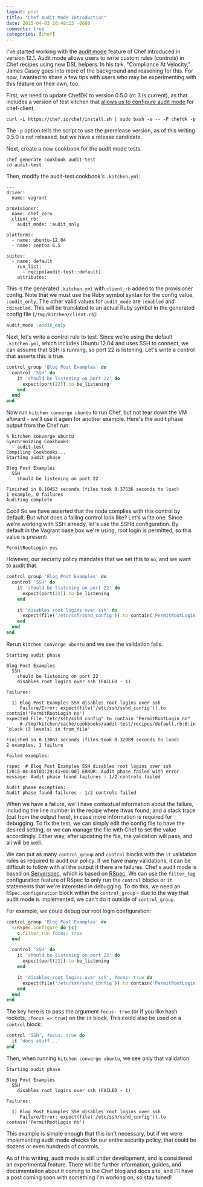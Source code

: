 ```yaml
---
layout: post
title: "Chef Audit Mode Introduction"
date: 2015-04-03 20:48:23 -0600
comments: true
categories: [chef]
---
```


I've started working with the [audit mode](https://docs.chef.io/analytics.html#audit-mode) feature of Chef introduced in version 12.1. Audit mode allows users to write custom rules (controls) in Chef recipes using new DSL helpers. In his talk, "Compliance At Velocity," James Casey goes into more of the background and reasoning for this. For now, I wanted to share a few tips with users who may be experimenting with this feature on their own, too.

First, we need to update ChefDK to version 0.5.0 (rc 3 is current), as that includes a version of test kitchen that [allows us to configure audit mode](https://github.com/test-kitchen/test-kitchen/pull/652) for chef-client.

```
curl -L https://chef.io/chef/install.sh | sudo bash -s -- -P chefdk -p
```

The `-p` option tells the script to use the prerelease version, as of this writing 0.5.0 is not released, but we have a release candidate.

Next, create a new cookbook for the audit mode tests.

```
chef generate cookbook audit-test
cd audit-test
```

Then, modify the audit-test cookbook's `.kitchen.yml`:

```
---
driver:
  name: vagrant

provisioner:
  name: chef_zero
  client_rb:
    audit_mode: :audit_only

platforms:
  - name: ubuntu-12.04
  - name: centos-6.5

suites:
  - name: default
    run_list:
      - recipe[audit-test::default]
    attributes:
```

This is the generated `.kitchen.yml` with `client_rb` added to the provisioner config. Note that we must use the Ruby symbol syntax for the config value, `:audit_only`. The other valid values for `audit_mode` are `:enabled` and `:disabled`. This will be translated to an actual Ruby symbol in the generated config file (`/tmp/kitchen/client.rb`):

```ruby
audit_mode :audit_only
```

Next, let's write a control rule to test. Since we're using the default `.kitchen.yml`, which includes Ubuntu 12.04 and uses SSH to connect, we can assume that SSH is running, so port 22 is listening. Let's write a control that asserts this is true.

```ruby
control_group 'Blog Post Examples' do
  control 'SSH' do
    it 'should be listening on port 22' do
      expect(port(22)).to be_listening
    end
  end
end
```

Now run `kitchen converge ubuntu` to run Chef, but not tear down the VM aftward - we'll use it again for another example. Here's the audit phase output from the Chef run:

    % kitchen converge ubuntu
    Synchronizing Cookbooks:
      - audit-test
    Compiling Cookbooks...
    Starting audit phase

    Blog Post Examples
      SSH
        should be listening on port 22

    Finished in 0.10453 seconds (files took 0.37536 seconds to load)
    1 example, 0 failures
    Auditing complete

Cool! So we have asserted that the node complies with this control by default. But what does a failing control look like? Let's write one. Since we're working with SSH already, let's use the SSHd configuration. By default in the Vagrant base box we're using, root login is permitted, so this value is present:

```
PermitRootLogin yes
```

However, our security policy mandates that we set this to `no`, and we want to audit that.

```ruby
control_group 'Blog Post Examples' do
  control 'SSH' do
    it 'should be listening on port 22' do
      expect(port(22)).to be_listening
    end

    it 'disables root logins over ssh' do
      expect(file('/etc/ssh/sshd_config')).to contain('PermitRootLogin no')
    end
  end
end
```

Rerun `kitchen converge ubuntu` and we see the validation fails.

    Starting audit phase

    Blog Post Examples
      SSH
        should be listening on port 22
        disables root logins over ssh (FAILED - 1)

    Failures:

      1) Blog Post Examples SSH disables root logins over ssh
         Failure/Error: expect(file('/etc/ssh/sshd_config')).to contain('PermitRootLogin no')
    expected File "/etc/ssh/sshd_config" to contain "PermitRootLogin no"
         # /tmp/kitchen/cache/cookbooks/audit-test/recipes/default.rb:8:in `block (3 levels) in from_file'

    Finished in 0.13067 seconds (files took 0.32089 seconds to load)
    2 examples, 1 failure

    Failed examples:

    rspec  # Blog Post Examples SSH disables root logins over ssh
    [2015-04-04T03:29:41+00:00] ERROR: Audit phase failed with error message: Audit phase found failures - 1/2 controls failed

    Audit phase exception:
    Audit phase found failures - 1/2 controls failed

When we have a failure, we'll have contextual information about the failure, including the line number in the recipe where itwas found, and a stack trace (cut from the output here), in case more information is required for debugging. To fix the test, we can simply edit the config file to have the desired setting, or we can manage the file with Chef to set the value accordingly. Either way, after updating the file, the validation will pass, and all will be well.

We can put as many `control_group` and `control` blocks with the `it` validation rules as required to audit our policy. If we have many validations, it can be difficult to follow with all the output if there are failures. Chef's audit mode is based on [Serverspec](http://serverspec.org/), which is based on [RSpec](http://rspec.info/). We can use the `filter_tag` configuration feature of RSpec to only run the `control` blocks or `it` statements that we're interested in debugging. To do this, we need an `RSpec.configuration` block within the `control_group` - due to the way that audit mode is implemented, we can't do it outside of `control_group`.

For example, we could debug our root login configuration:

```ruby
control_group 'Blog Post Examples' do
  ::RSpec.configure do |c|
    c.filter_run focus: true
  end

  control 'SSH' do
    it 'should be listening on port 22' do
      expect(port(22)).to be_listening
    end

    it 'disables root logins over ssh', focus: true do
      expect(file('/etc/ssh/sshd_config')).to contain('PermitRootLogin no')
    end
  end
end
```

The key here is to pass the argument `focus: true` (or if you like hash rockets, `:focus => true`) on the `it` block. This could also be used on a `control` block:

```ruby
control 'SSH', focus: true do
  it 'does stuff...'
end
```

Then, when running `kitchen converge ubuntu`, we see only that validation:

    Starting audit phase

    Blog Post Examples
      SSH
        disables root logins over ssh (FAILED - 1)

    Failures:

      1) Blog Post Examples SSH disables root logins over ssh
         Failure/Error: expect(file('/etc/ssh/sshd_config')).to contain('PermitRootLogin no')

This example is simple enough that this isn't necessary, but if we were implementing audit mode checks for our entire security policy, that could be dozens or even hundreds of controls.

As of this writing, audit mode is still under development, and is considered an experimental feature. There will be further information, guides, and documentation about it coming to the Chef blog and docs site, and I'll have a post coming soon with something I'm working on, so stay tuned!
